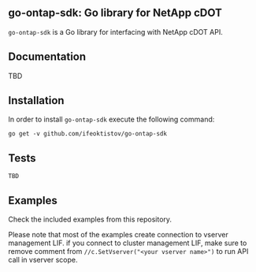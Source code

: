 ## go-ontap-sdk: Go library for NetApp cDOT

`go-ontap-sdk` is a Go library for interfacing with NetApp cDOT API.

## Documentation

TBD

## Installation

In order to install `go-ontap-sdk` execute the following command:

```
go get -v github.com/ifeoktistov/go-ontap-sdk
```

## Tests

```
TBD
```

## Examples

Check the included examples from this repository.

Please note that most of the examples create connection to vserver management LIF.
if you connect to cluster management LIF, make sure to remove comment 
from `//c.SetVserver("<your vserver name>")` to run API call in vserver scope.
